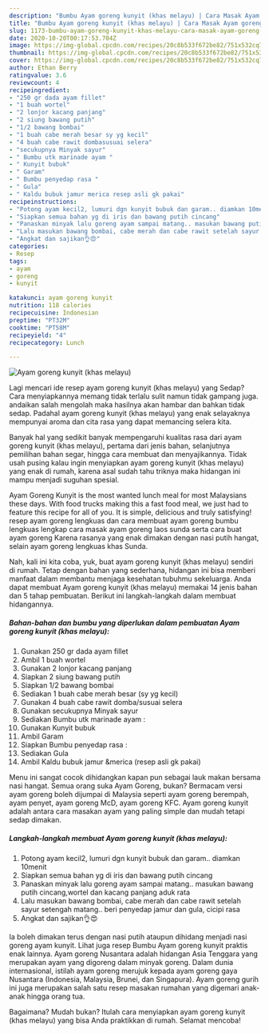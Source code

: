 ```yaml
---
description: "Bumbu Ayam goreng kunyit (khas melayu) | Cara Masak Ayam goreng kunyit (khas melayu) Yang Enak Dan Mudah"
title: "Bumbu Ayam goreng kunyit (khas melayu) | Cara Masak Ayam goreng kunyit (khas melayu) Yang Enak Dan Mudah"
slug: 1173-bumbu-ayam-goreng-kunyit-khas-melayu-cara-masak-ayam-goreng-kunyit-khas-melayu-yang-enak-dan-mudah
date: 2020-10-20T00:17:53.704Z
image: https://img-global.cpcdn.com/recipes/20c8b533f672be82/751x532cq70/ayam-goreng-kunyit-khas-melayu-foto-resep-utama.jpg
thumbnail: https://img-global.cpcdn.com/recipes/20c8b533f672be82/751x532cq70/ayam-goreng-kunyit-khas-melayu-foto-resep-utama.jpg
cover: https://img-global.cpcdn.com/recipes/20c8b533f672be82/751x532cq70/ayam-goreng-kunyit-khas-melayu-foto-resep-utama.jpg
author: Ethan Berry
ratingvalue: 3.6
reviewcount: 4
recipeingredient:
- "250 gr dada ayam fillet"
- "1 buah wortel"
- "2 lonjor kacang panjang"
- "2 siung bawang putih"
- "1/2 bawang bombai"
- "1 buah cabe merah besar sy yg kecil"
- "4 buah cabe rawit dombasusuai selera"
- "secukupnya Minyak sayur"
- " Bumbu utk marinade ayam "
- " Kunyit bubuk"
- " Garam"
- " Bumbu penyedap rasa "
- " Gula"
- " Kaldu bubuk jamur merica resep asli gk pakai"
recipeinstructions:
- "Potong ayam kecil2, lumuri dgn kunyit bubuk dan garam.. diamkan 10menit"
- "Siapkan semua bahan yg di iris dan bawang putih cincang"
- "Panaskan minyak lalu goreng ayam sampai matang.. masukan bawang putih cincang,wortel dan kacang panjang aduk rata"
- "Lalu masukan bawang bombai, cabe merah dan cabe rawit setelah sayur setengah matang.. beri penyedap jamur dan gula, cicipi rasa"
- "Angkat dan sajikan👌😍"
categories:
- Resep
tags:
- ayam
- goreng
- kunyit

katakunci: ayam goreng kunyit 
nutrition: 118 calories
recipecuisine: Indonesian
preptime: "PT32M"
cooktime: "PT58M"
recipeyield: "4"
recipecategory: Lunch

---
```



![Ayam goreng kunyit (khas melayu)](https://img-global.cpcdn.com/recipes/20c8b533f672be82/751x532cq70/ayam-goreng-kunyit-khas-melayu-foto-resep-utama.jpg)

Lagi mencari ide resep ayam goreng kunyit (khas melayu) yang Sedap? Cara menyiapkannya memang tidak terlalu sulit namun tidak gampang juga. andaikan salah mengolah maka hasilnya akan hambar dan bahkan tidak sedap. Padahal ayam goreng kunyit (khas melayu) yang enak selayaknya mempunyai aroma dan cita rasa yang dapat memancing selera kita.

Banyak hal yang sedikit banyak mempengaruhi kualitas rasa dari ayam goreng kunyit (khas melayu), pertama dari jenis bahan, selanjutnya pemilihan bahan segar, hingga cara membuat dan menyajikannya. Tidak usah pusing kalau ingin menyiapkan ayam goreng kunyit (khas melayu) yang enak di rumah, karena asal sudah tahu triknya maka hidangan ini mampu menjadi suguhan spesial.

Ayam Goreng Kunyit is the most wanted lunch meal for most Malaysians these days. With food trucks making this a fast food meal, we just had to feature this recipe for all of you. It is simple, delicious and truly satisfying! resep ayam goreng lengkuas dan cara membuat ayam goreng bumbu lengkuas lengkap cara masak ayam goreng laos sunda serta cara buat ayam goreng Karena rasanya yang enak dimakan dengan nasi putih hangat, selain ayam goreng lengkuas khas Sunda.


Nah, kali ini kita coba, yuk, buat ayam goreng kunyit (khas melayu) sendiri di rumah. Tetap dengan bahan yang sederhana, hidangan ini bisa memberi manfaat dalam membantu menjaga kesehatan tubuhmu sekeluarga. Anda dapat membuat Ayam goreng kunyit (khas melayu) memakai 14 jenis bahan dan 5 tahap pembuatan. Berikut ini langkah-langkah dalam membuat hidangannya.

<!--inarticleads1-->

##### Bahan-bahan dan bumbu yang diperlukan dalam pembuatan Ayam goreng kunyit (khas melayu):

1. Gunakan 250 gr dada ayam fillet
1. Ambil 1 buah wortel
1. Gunakan 2 lonjor kacang panjang
1. Siapkan 2 siung bawang putih
1. Siapkan 1/2 bawang bombai
1. Sediakan 1 buah cabe merah besar (sy yg kecil)
1. Gunakan 4 buah cabe rawit domba/susuai selera
1. Gunakan secukupnya Minyak sayur
1. Sediakan  Bumbu utk marinade ayam :
1. Gunakan  Kunyit bubuk
1. Ambil  Garam
1. Siapkan  Bumbu penyedap rasa :
1. Sediakan  Gula
1. Ambil  Kaldu bubuk jamur &amp;merica (resep asli gk pakai)


Menu ini sangat cocok dihidangkan kapan pun sebagai lauk makan bersama nasi hangat. Semua orang suka Ayam Goreng, bukan? Bermacam versi ayam goreng boleh dijumpai di Malaysia seperti ayam goreng berempah, ayam penyet, ayam goreng McD, ayam goreng KFC. Ayam goreng kunyit adalah antara cara masakan ayam yang paling simple dan mudah tetapi sedap dimakan. 

<!--inarticleads2-->

##### Langkah-langkah membuat Ayam goreng kunyit (khas melayu):

1. Potong ayam kecil2, lumuri dgn kunyit bubuk dan garam.. diamkan 10menit
1. Siapkan semua bahan yg di iris dan bawang putih cincang
1. Panaskan minyak lalu goreng ayam sampai matang.. masukan bawang putih cincang,wortel dan kacang panjang aduk rata
1. Lalu masukan bawang bombai, cabe merah dan cabe rawit setelah sayur setengah matang.. beri penyedap jamur dan gula, cicipi rasa
1. Angkat dan sajikan👌😍


Ia boleh dimakan terus dengan nasi putih ataupun dihidang menjadi nasi goreng ayam kunyit. Lihat juga resep Bumbu Ayam goreng kunyit praktis enak lainnya. Ayam goreng Nusantara adalah hidangan Asia Tenggara yang merupakan ayam yang digoreng dalam minyak goreng. Dalam dunia internasional, istilah ayam goreng merujuk kepada ayam goreng gaya Nusantara (Indonesia, Malaysia, Brunei, dan Singapura). Ayam goreng gurih ini juga merupakan salah satu resep masakan rumahan yang digemari anak-anak hingga orang tua. 

Bagaimana? Mudah bukan? Itulah cara menyiapkan ayam goreng kunyit (khas melayu) yang bisa Anda praktikkan di rumah. Selamat mencoba!
